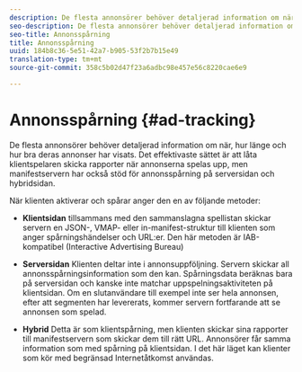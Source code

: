 ```yaml
---
description: De flesta annonsörer behöver detaljerad information om när, hur länge och hur bra deras annonser har visats. Det effektivaste sättet är att låta klientspelaren skicka rapporter när annonserna spelas upp, men manifestservern har också stöd för annonsspårning på serversidan och hybridsidan.
seo-description: De flesta annonsörer behöver detaljerad information om när, hur länge och hur bra deras annonser har visats. Det effektivaste sättet är att låta klientspelaren skicka rapporter när annonserna spelas upp, men manifestservern har också stöd för annonsspårning på serversidan och hybridsidan.
seo-title: Annonsspårning
title: Annonsspårning
uuid: 184b8c36-5e51-42a7-b905-53f2b7b15e49
translation-type: tm+mt
source-git-commit: 358c5b02d47f23a6adbc98e457e56c8220cae6e9

---
```



# Annonsspårning {#ad-tracking}

De flesta annonsörer behöver detaljerad information om när, hur länge och hur bra deras annonser har visats. Det effektivaste sättet är att låta klientspelaren skicka rapporter när annonserna spelas upp, men manifestservern har också stöd för annonsspårning på serversidan och hybridsidan.

När klienten aktiverar och spårar anger den en av följande metoder:

* **Klientsidan** tillsammans med den sammanslagna spellistan skickar servern en JSON-, VMAP- eller in-manifest-struktur till klienten som anger spårningshändelser och URL:er. Den här metoden är IAB-kompatibel (Interactive Advertising Bureau)

* **Serversidan** Klienten deltar inte i annonsuppföljning. Servern skickar all annonsspårningsinformation som den kan. Spårningsdata beräknas bara på serversidan och kanske inte matchar uppspelningsaktiviteten på klientsidan. Om en slutanvändare till exempel inte ser hela annonsen, efter att segmenten har levererats, kommer servern fortfarande att se annonsen som spelad.

* **Hybrid** Detta är som klientspårning, men klienten skickar sina rapporter till manifestservern som skickar dem till rätt URL. Annonsörer får samma information som med spårning på klientsidan. I det här läget kan klienter som kör med begränsad Internetåtkomst användas.